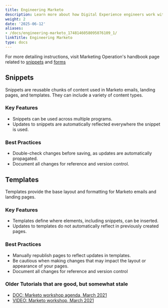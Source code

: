 ```yaml
---
title: Engineering Marketo
description: Learn more about how Digital Experience engineers work with Marketo.
weight: 2
date: '2025-06-12'
aliases:
- /docs/engineering-marketo_1748146058095076109_1/
linkTitle: Engineering Marketo
type: docs
---
```


For more detailing instructions, visit Marketing Operation's handbook page related to [snippets](/handbook/marketing/marketing-operations/marketo/#snippets) and [forms](/handbook/marketing/marketing-operations/marketo/#forms)

## Snippets

Snippets are reusable chunks of content used in Marketo emails, landing pages, and templates. They can include a variety of content types.

### Key Features

- Snippets can be used across multiple programs.
- Updates to snippets are automatically reflected everywhere the snippet is used.

### Best Practices

- Double-check changes before saving, as updates are automatically propagated.
- Document all changes for reference and version control.

## Templates

Templates provide the base layout and formatting for Marketo emails and landing pages.

### Key Features

- Templates define where elements, including snippets, can be inserted.
- Updates to templates do not automatically reflect in previously created pages.

### Best Practices

- Manually republish pages to reflect updates in templates.
- Be cautious when making changes that may impact the layout or appearance of your pages.
- Document all changes for reference and version control

### Older Tutorials that are good, but somewhat stale

- [DOC: Marketo workshop agenda, March 2021](https://docs.google.com/document/d/1xi-VeTJDNqg3lj9TkYzzPsXV74hi9SvjWAlnq8iDbBU/edit?usp=sharing)
- [VIDEO: Marketo workshop, March 2021](https://youtu.be/W3WH4xFYLXk)
